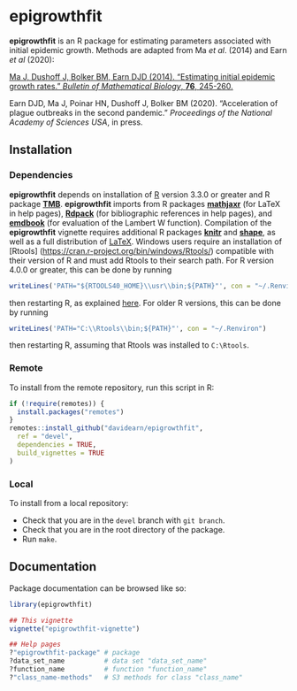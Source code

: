 # epigrowthfit

**epigrowthfit** is an R package for estimating parameters associated with
initial epidemic growth. Methods are adapted from Ma *et al*. (2014)
and Earn *et al* (2020):

[Ma J, Dushoff J, Bolker BM, Earn DJD (2014). “Estimating initial epidemic growth rates.” *Bulletin of Mathematical Biology*, **76**, 245-260.](https://davidearn.mcmaster.ca/publications/MaEtAl2014)

Earn DJD, Ma J, Poinar HN, Dushoff J, Bolker BM (2020). “Acceleration of plague outbreaks in the second pandemic.” *Proceedings of the National Academy of Sciences USA*, in press.

## Installation

### Dependencies

**epigrowthfit** depends on installation of
[R](https://www.r-project.org/) version 3.3.0 or greater and
R package [**TMB**](https://CRAN.R-project.org/package=TMB).
**epigrowthfit** imports from R packages
[**mathjaxr**](https://CRAN.R-project.org/package=mathjaxr)
(for LaTeX in help pages),
[**Rdpack**](https://CRAN.R-project.org/package=Rdpack)
(for bibliographic references in help pages), and
[**emdbook**](https://CRAN.R-project.org/package=emdbook)
(for evaluation of the Lambert W function).
Compilation of the **epigrowthfit** vignette requires
additional R packages
[**knitr**](https://CRAN.R-project.org/package=knitr) and
[**shape**](https://CRAN.R-project.org/package=shape),
as well as a full distribution of
[LaTeX](https://www.latex-project.org/).
Windows users require an installation of
[Rtools] (https://cran.r-project.org/bin/windows/Rtools/)
compatible with their version of R and must add Rtools
to their search path. For R version 4.0.0 or greater,
this can be done by running

```r
writeLines('PATH="${RTOOLS40_HOME}\\usr\\bin;${PATH}"', con = "~/.Renviron")
```

then restarting R, as explained
[here](https://cran.r-project.org/bin/windows/Rtools/).
For older R versions, this can be done by running

```r
writeLines('PATH="C:\\Rtools\\bin;${PATH}"', con = "~/.Renviron")
```

then restarting R, assuming that Rtools was installed to `C:\Rtools`.

### Remote

To install from the remote repository, run this script in R:

```r
if (!require(remotes)) {
  install.packages("remotes")
}
remotes::install_github("davidearn/epigrowthfit",
  ref = "devel",
  dependencies = TRUE,
  build_vignettes = TRUE
)
```

### Local

To install from a local repository:

* Check that you are in the `devel` branch with `git branch`.
* Check that you are in the root directory of the package.
* Run `make`.

## Documentation

Package documentation can be browsed like so:

```r
library(epigrowthfit)

## This vignette
vignette("epigrowthfit-vignette")

## Help pages
?"epigrowthfit-package" # package
?data_set_name          # data set "data_set_name"
?function_name          # function "function_name"
?"class_name-methods"   # S3 methods for class "class_name"
```
